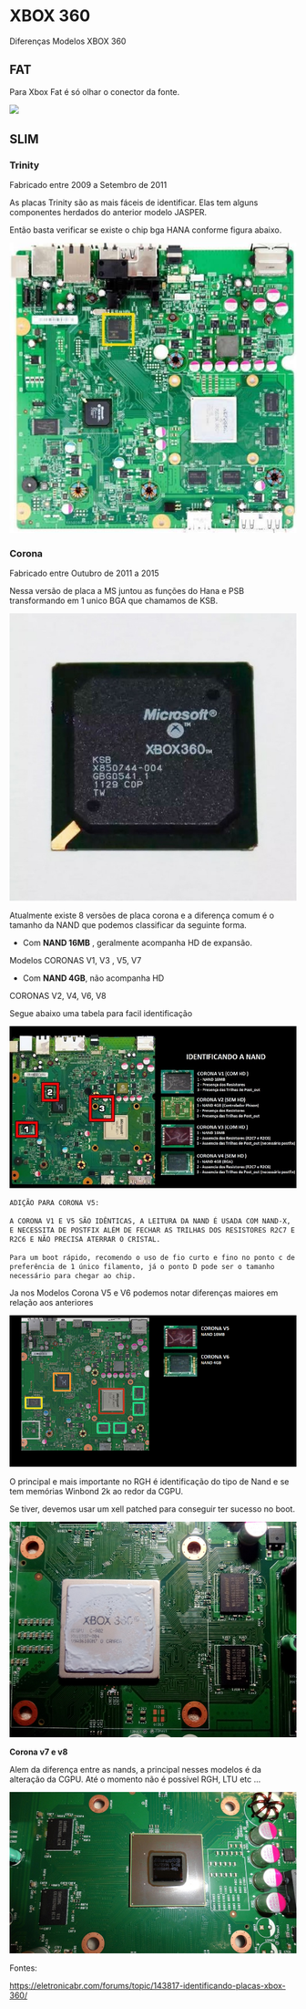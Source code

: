 # XBOX 360

Diferenças Modelos XBOX 360 

## FAT

Para Xbox Fat é só olhar o conector da fonte.

<img src="fat_conector.jpg">


## SLIM

### Trinity

Fabricado entre 2009 a Setembro de 2011

As placas Trinity são as mais fáceis de identificar. Elas tem alguns componentes herdados do anterior modelo JASPER.

Então basta verificar se existe o chip bga HANA conforme figura abaixo.

<img src=".assets/id_trinity.jpg">


### Corona

Fabricado entre Outubro de 2011 a 2015

Nessa versão de placa a MS juntou as funções do Hana e PSB transformando em 1 unico BGA que chamamos de KSB.


<img src=".assets/ksb.jpg">

Atualmente existe 8 versões de placa corona e a diferença comum é o tamanho da NAND que podemos classificar da seguinte forma.

 - Com **NAND 16MB** , geralmente acompanha HD de expansão.

Modelos CORONAS V1, V3 , V5, V7

 - Com **NAND 4GB**, não acompanha HD

CORONAS V2, V4, V6, V8

Segue abaixo uma tabela para facil identificação

<img src=".assets/V1V2V3V4.jpg">

```
ADIÇÃO PARA CORONA V5:

A CORONA V1 E V5 SÃO IDÊNTICAS, A LEITURA DA NAND É USADA COM NAND-X, E NECESSITA DE POSTFIX ALÉM DE FECHAR AS TRILHAS DOS RESISTORES R2C7 E R2C6 E NÃO PRECISA ATERRAR O CRISTAL. 

Para um boot rápido, recomendo o uso de fio curto e fino no ponto c de preferência de 1 único filamento, já o ponto D pode ser o tamanho necessário para chegar ao chip. 
```

Ja nos Modelos Corona V5 e V6 podemos notar diferenças maiores em relação aos anteriores 

<img src=".assets/V5V6.jpg">

O principal e mais importante no RGH é identificação do tipo de Nand e  se tem memórias Winbond 2k ao redor da CGPU.

Se tiver, devemos usar um xell patched para conseguir ter sucesso no boot.

<img src=".assets/Winbond_2k.jpg">

**Corona v7 e v8**

Alem da diferença entre as nands, a principal nesses modelos é da alteração da CGPU. Até o momento não é possível RGH, LTU etc ... 

<img src=".assets/novaGPU.jpg">



Fontes:

https://eletronicabr.com/forums/topic/143817-identificando-placas-xbox-360/
